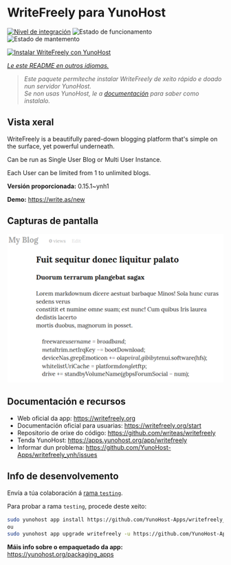 <!--
NOTA: Este README foi creado automáticamente por <https://github.com/YunoHost/apps/tree/master/tools/readme_generator>
NON debe editarse manualmente.
-->

# WriteFreely para YunoHost

[![Nivel de integración](https://apps.yunohost.org/badge/integration/writefreely)](https://ci-apps.yunohost.org/ci/apps/writefreely/)
![Estado de funcionamento](https://apps.yunohost.org/badge/state/writefreely)
![Estado de mantemento](https://apps.yunohost.org/badge/maintained/writefreely)

[![Instalar WriteFreely con YunoHost](https://install-app.yunohost.org/install-with-yunohost.svg)](https://install-app.yunohost.org/?app=writefreely)

*[Le este README en outros idiomas.](./ALL_README.md)*

> *Este paquete permíteche instalar WriteFreely de xeito rápido e doado nun servidor YunoHost.*  
> *Se non usas YunoHost, le a [documentación](https://yunohost.org/install) para saber como instalalo.*

## Vista xeral

WriteFreely is a beautifully pared-down blogging platform that's simple on the surface, yet powerful underneath.

Can be run as Single User Blog or Multi User Instance.

Each User can be limited from 1 to unlimited blogs.

**Versión proporcionada:** 0.15.1~ynh1

**Demo:** <https://write.as/new>

## Capturas de pantalla

![Captura de pantalla de WriteFreely](./doc/screenshots/screenshots2.png)

## Documentación e recursos

- Web oficial da app: <https://writefreely.org>
- Documentación oficial para usuarias: <https://writefreely.org/start>
- Repositorio de orixe do código: <https://github.com/writeas/writefreely>
- Tenda YunoHost: <https://apps.yunohost.org/app/writefreely>
- Informar dun problema: <https://github.com/YunoHost-Apps/writefreely_ynh/issues>

## Info de desenvolvemento

Envía a túa colaboración á [rama `testing`](https://github.com/YunoHost-Apps/writefreely_ynh/tree/testing).

Para probar a rama `testing`, procede deste xeito:

```bash
sudo yunohost app install https://github.com/YunoHost-Apps/writefreely_ynh/tree/testing --debug
ou
sudo yunohost app upgrade writefreely -u https://github.com/YunoHost-Apps/writefreely_ynh/tree/testing --debug
```

**Máis info sobre o empaquetado da app:** <https://yunohost.org/packaging_apps>
